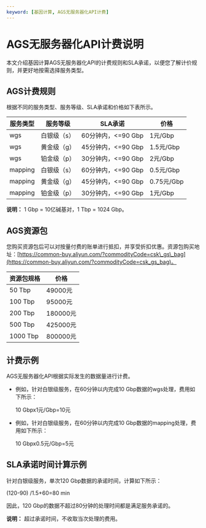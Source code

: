 ```yaml
---
keyword: [基因计算, AGS无服务器化API计费]
---
```


# AGS无服务器化API计费说明

本文介绍基因计算AGS无服务器化API的计费规则和SLA承诺，以便您了解计价规则，并更好地按需选择服务类型。

## AGS计费规则

根据不同的服务类型、服务等级、SLA承诺和价格如下表所示。

|服务类型|服务等级|SLA承诺|价格|
|----|----|-----|--|
|wgs|白银级（s）|60分钟内，<=90 Gbp|1元/Gbp|
|wgs|黄金级（g）|45分钟内，<=90 Gbp|1.5元/Gbp|
|wgs|铂金级（p）|30分钟内，<=90 Gbp|2元/Gbp|
|mapping|白银级（s）|60分钟内，<=90 Gbp|0.5元/Gbp|
|mapping|黄金级（g）|45分钟内，<=90 Gbp|0.75元/Gbp|
|mapping|铂金级（p）|30分钟内，<=90 Gbp|1元/Gbp|

**说明：** 1 Gbp = 10亿碱基对，1 Tbp = 1024 Gbp。

## AGS资源包

您购买资源包后可以对按量付费的账单进行抵扣，并享受折扣优惠。资源包购买地址：[https://common-buy.aliyun.com/?commodityCode=csk\_gs\_bag](https://common-buy.aliyun.com/?commodityCode=csk_gs_bag)。

|资源包规格|价格|
|-----|--|
|50 Tbp|49000元|
|100 Tbp|95000元|
|200 Tbp|180000元|
|500 Tbp|425000元|
|1000 Tbp|800000元|

## 计费示例

AGS无服务器化API根据实际发生的数据量进行计费。

-   例如，针对白银级服务，在60分钟以内完成10 Gbp数据的wgs处理，费用如下所示：

    10 Gbpx1元/Gbp=10元

-   例如，针对白银级服务，在60分钟以内完成10 Gbp数据的mapping处理，费用如下所示：

    10 Gbpx0.5元/Gbp=5元


## SLA承诺时间计算示例

针对白银级服务，单次120 Gbp数据的承诺时间，计算如下所示：

\(120-90\) /1.5+60=80 min

因此，120 Gbp的数据不超过80分钟的处理时间都是满足服务承诺的。

**说明：** 超过承诺时间，不收取当次处理的费用。

